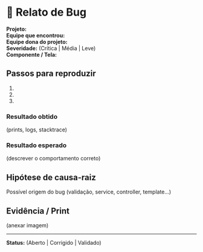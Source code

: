 
# 🐞 Relato de Bug

**Projeto:**  
**Equipe que encontrou:**  
**Equipe dona do projeto:**  
**Severidade:** (Crítica | Média | Leve)  
**Componente / Tela:**  

## Passos para reproduzir
1. 
2. 
3. 

### Resultado obtido
(prints, logs, stacktrace)

### Resultado esperado
(descrever o comportamento correto)

## Hipótese de causa-raiz
Possível origem do bug (validação, service, controller, template...)

## Evidência / Print
(anexar imagem)

---
**Status:** (Aberto | Corrigido | Validado)
